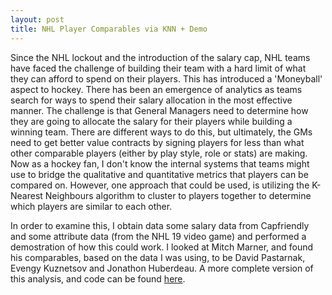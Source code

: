 ```yaml
---
layout: post
title: NHL Player Comparables via KNN + Demo
---
```


Since the NHL lockout and the introduction of the salary cap, NHL teams have faced the challenge of building their team with a hard limit of what they can afford to spend on their players. This has introduced a 'Moneyball' aspect to hockey. There has been an emergence of analytics as teams search for ways to spend their salary allocation in the most effective manner. The challenge is that General Managers need to determine how they are going to allocate the salary for their players while building a winning team. There are different ways to do this, but ultimately, the GMs need to get better value contracts by signing players for less than what other comparable players (either by play style, role or stats) are making. Now as a hockey fan, I don't know the internal systems that teams might use to bridge the qualitative and quantitative metrics that players can be compared on. However, one approach that could be used, is utilizing the K-Nearest Neighbours algorithm to cluster to players together to determine which players are similar to each other.

In order to examine this, I obtain data some salary data from Capfriendly and some attribute data (from the NHL 19 video game) and performed a demostration of how this could work. I looked at Mitch Marner, and found his comparables, based on the data I was using, to be David Pastarnak, Evengy Kuznetsov and Jonathon Huberdeau. A more complete version of this analysis, and code can be found [here](https://github.com/rkjiwa/data_science/blob/master/nhl_player_comparables_using_knn/demonstrationknnnhlcomparables.ipynb).
